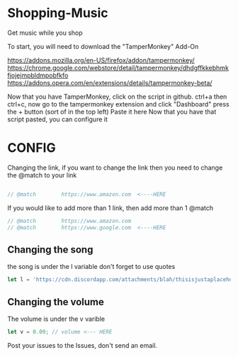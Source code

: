 # Shopping-Music
Get music while you shop

To start, you will need to download the "TamperMonkey" Add-On

https://addons.mozilla.org/en-US/firefox/addon/tampermonkey/
https://chrome.google.com/webstore/detail/tampermonkey/dhdgffkkebhmkfjojejmpbldmpobfkfo
https://addons.opera.com/en/extensions/details/tampermonkey-beta/

Now that you have TamperMonkey, click on the script in github. ctrl+a then ctrl+c, now go to the tampermonkey extension and click "Dashboard" press the + button (sort of in the top left) Paste it here
Now that you have that script pasted, you can configure it

# CONFIG

Changing the link, if you want to change the link then you need to change the @match to your link
```js 

// @match        https://www.amazon.com  <----HERE
```

If you would like to add more than 1 link, then add more than 1 @match

```js
// @match        https://www.amazon.com
// @match        https://www.google.com  <----HERE
```
## Changing the song

the song is under the l variable
don't forget to use quotes 

```js 
let l = 'https://cdn.discordapp.com/attachments/blah/thisisjustaplaceholder'; // link, USE QUOTES! <--- HERE
```
## Changing the volume

The volume is under the v varible
```js 
let v = 0.09; // volume <--- HERE
```

Post your issues to the Issues, don't send an email.
